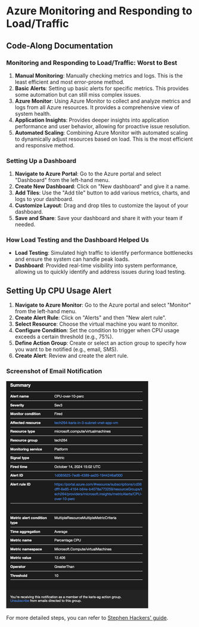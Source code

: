 # Azure Monitoring and Responding to Load/Traffic

## Code-Along Documentation

### Monitoring and Responding to Load/Traffic: Worst to Best

1. **Manual Monitoring**: Manually checking metrics and logs. This is the least efficient and most error-prone method.
2. **Basic Alerts**: Setting up basic alerts for specific metrics. This provides some automation but can still miss complex issues.
3. **Azure Monitor**: Using Azure Monitor to collect and analyze metrics and logs from all Azure resources. It provides a comprehensive view of system health.
4. **Application Insights**: Provides deeper insights into application performance and user behavior, allowing for proactive issue resolution.
5. **Automated Scaling**: Combining Azure Monitor with automated scaling to dynamically adjust resources based on load. This is the most efficient and responsive method.

### Setting Up a Dashboard

1. **Navigate to Azure Portal**: Go to the Azure portal and select "Dashboard" from the left-hand menu.
2. **Create New Dashboard**: Click on "New dashboard" and give it a name.
3. **Add Tiles**: Use the "Add tile" button to add various metrics, charts, and logs to your dashboard.
4. **Customize Layout**: Drag and drop tiles to customize the layout of your dashboard.
5. **Save and Share**: Save your dashboard and share it with your team if needed.

### How Load Testing and the Dashboard Helped Us

- **Load Testing**: Simulated high traffic to identify performance bottlenecks and ensure the system can handle peak loads.
- **Dashboard**: Provided real-time visibility into system performance, allowing us to quickly identify and address issues during load testing.

## Setting Up CPU Usage Alert

1. **Navigate to Azure Monitor**: Go to the Azure portal and select "Monitor" from the left-hand menu.
2. **Create Alert Rule**: Click on "Alerts" and then "New alert rule".
3. **Select Resource**: Choose the virtual machine you want to monitor.
4. **Configure Condition**: Set the condition to trigger when CPU usage exceeds a certain threshold (e.g., 75%).
5. **Define Action Group**: Create or select an action group to specify how you want to be notified (e.g., email, SMS).
6. **Create Alert**: Review and create the alert rule.

### Screenshot of Email Notification

![CPU Usage Alert Email](<../images/tech264 - Alerting email.png>)

For more detailed steps, you can refer to [Stephen Hackers' guide](https://www.stephenhackers.co.uk/azure-monitoring-alert-on-virtual-machine-cpu-usage/).
